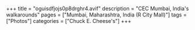 +++
title = "oguisdfjojs0p8drghr4.avif"
description = "CEC Mumbai, India's walkarounds"
pages = ["Mumbai, Maharashtra, India (R City Mall)"]
tags = ["Photos"]
categories = ["Chuck E. Cheese's"]
+++
